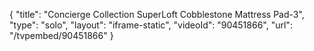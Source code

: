 {
    "title": "Concierge Collection SuperLoft Cobblestone Mattress Pad-3",
    "type": "solo",
    "layout": "iframe-static",
    "videoId": "90451866",
    "url": "\/tvpembed\/90451866"
}